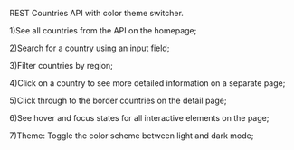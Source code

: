 REST Countries API with color theme switcher.  

1)See all countries from the API on the homepage;

2)Search for a country using an input field; 

3)Filter countries by region; 

4)Click on a country to see more detailed information on a separate page;

5)Click through to the border countries on the detail page; 

6)See hover and focus states for all interactive elements on the page;

7)Theme:  Toggle the color scheme between light and dark mode;
